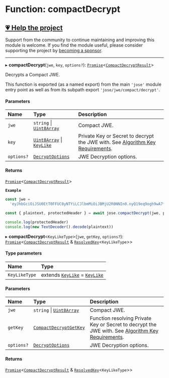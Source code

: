 # Function: compactDecrypt

## [💗 Help the project](https://github.com/sponsors/panva)

Support from the community to continue maintaining and improving this module is welcome. If you find the module useful, please consider supporting the project by [becoming a sponsor](https://github.com/sponsors/panva).

---

▸ **compactDecrypt**(`jwe`, `key`, `options?`): [`Promise`]( https://developer.mozilla.org/docs/Web/JavaScript/Reference/Global_Objects/Promise )\<[`CompactDecryptResult`](../interfaces/types.CompactDecryptResult.md)\>

Decrypts a Compact JWE.

This function is exported (as a named export) from the main `'jose'` module entry point as well
as from its subpath export `'jose/jwe/compact/decrypt'`.

#### Parameters

| Name | Type | Description |
| :------ | :------ | :------ |
| `jwe` | `string` \| [`Uint8Array`]( https://developer.mozilla.org/docs/Web/JavaScript/Reference/Global_Objects/Uint8Array ) | Compact JWE. |
| `key` | [`Uint8Array`]( https://developer.mozilla.org/docs/Web/JavaScript/Reference/Global_Objects/Uint8Array ) \| [`KeyLike`](../types/types.KeyLike.md) | Private Key or Secret to decrypt the JWE with. See [Algorithm Key Requirements](https://github.com/panva/jose/issues/210#jwe-alg). |
| `options?` | [`DecryptOptions`](../interfaces/types.DecryptOptions.md) | JWE Decryption options. |

#### Returns

[`Promise`]( https://developer.mozilla.org/docs/Web/JavaScript/Reference/Global_Objects/Promise )\<[`CompactDecryptResult`](../interfaces/types.CompactDecryptResult.md)\>

**`Example`**

```js
const jwe =
  'eyJhbGciOiJSU0EtT0FFUC0yNTYiLCJlbmMiOiJBMjU2R0NNIn0.nyQ19eq9ogh9wA7fFtnI2oouzy5_8b5DeLkoRMfi2yijgfTs2zEnayCEofz_qhnL-nwszabd9qUeHv0-IwvhhJJS7GUJOU3ikiIe42qcIAFme1A_Fo9CTxw4XTOy-I5qanl8So91u6hwfyN1VxAqVLsSE7_23EC-gfGEg_5znew9PyXXsOIE-K_HH7IQowRrlZ1X_bM_Liu53RzDpLDvRz59mp3S8L56YqpM8FexFGTGpEaoTcEIst375qncYt3-79IVR7gZN1RWsWgjPatfvVbnh74PglQcATSf3UUhaW0OAKn6q7r3PDx6DIKQ35bgHQg5QopuN00eIfLQL2trGw.W3grIVj5HVuAb76X.6PcuDe5D6ttWFYyv0oqqdDXfI2R8wBg1F2Q80UUA_Gv8eEimNWfxIWdLxrjzgQGSvIhxmFKuLM0.a93_Ug3uZHuczj70Zavx8Q'

const { plaintext, protectedHeader } = await jose.compactDecrypt(jwe, privateKey)

console.log(protectedHeader)
console.log(new TextDecoder().decode(plaintext))
```

▸ **compactDecrypt**\<`KeyLikeType`\>(`jwe`, `getKey`, `options?`): [`Promise`]( https://developer.mozilla.org/docs/Web/JavaScript/Reference/Global_Objects/Promise )\<[`CompactDecryptResult`](../interfaces/types.CompactDecryptResult.md) & [`ResolvedKey`](../interfaces/types.ResolvedKey.md)\<`KeyLikeType`\>\>

#### Type parameters

| Name | Type |
| :------ | :------ |
| `KeyLikeType` | extends [`KeyLike`](../types/types.KeyLike.md) = [`KeyLike`](../types/types.KeyLike.md) |

#### Parameters

| Name | Type | Description |
| :------ | :------ | :------ |
| `jwe` | `string` \| [`Uint8Array`]( https://developer.mozilla.org/docs/Web/JavaScript/Reference/Global_Objects/Uint8Array ) | Compact JWE. |
| `getKey` | [`CompactDecryptGetKey`](../interfaces/jwe_compact_decrypt.CompactDecryptGetKey.md) | Function resolving Private Key or Secret to decrypt the JWE with. See [Algorithm Key Requirements](https://github.com/panva/jose/issues/210#jwe-alg). |
| `options?` | [`DecryptOptions`](../interfaces/types.DecryptOptions.md) | JWE Decryption options. |

#### Returns

[`Promise`]( https://developer.mozilla.org/docs/Web/JavaScript/Reference/Global_Objects/Promise )\<[`CompactDecryptResult`](../interfaces/types.CompactDecryptResult.md) & [`ResolvedKey`](../interfaces/types.ResolvedKey.md)\<`KeyLikeType`\>\>
